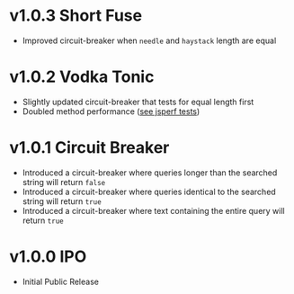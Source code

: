 # v1.0.3 Short Fuse

- Improved circuit-breaker when `needle` and `haystack` length are equal

# v1.0.2 Vodka Tonic

- Slightly updated circuit-breaker that tests for equal length first
- Doubled method performance ([see jsperf tests](https://jsperf.com/fuzzysearch-regex/3))

# v1.0.1 Circuit Breaker

- Introduced a circuit-breaker where queries longer than the searched string will return `false`
- Introduced a circuit-breaker where queries identical to the searched string will return `true`
- Introduced a circuit-breaker where text containing the entire query will return `true`

# v1.0.0 IPO

- Initial Public Release
